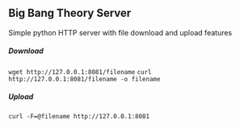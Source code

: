## Big Bang Theory Server

Simple python HTTP server with file download and upload features

##### Download

`wget http://127.0.0.1:8081/filename`
`curl http://127.0.0.1:8081/filename -o filename`

##### Upload

`curl -F=@filename http://127.0.0.1:8081`
